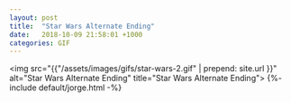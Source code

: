 ```yaml
---
layout: post
title:  "Star Wars Alternate Ending"
date:   2018-10-09 21:58:01 +1000
categories: GIF
---
```


<img src="{{"/assets/images/gifs/star-wars-2.gif" | prepend: site.url }}" alt="Star Wars Alternate Ending" title="Star Wars Alternate Ending">
{%- include default/jorge.html -%}